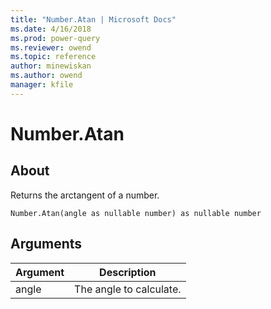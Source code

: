 ```yaml
---
title: "Number.Atan | Microsoft Docs"
ms.date: 4/16/2018
ms.prod: power-query
ms.reviewer: owend
ms.topic: reference
author: minewiskan
ms.author: owend
manager: kfile
---
```

# Number.Atan

  
## About  
Returns the arctangent of a number.  
  
```  
Number.Atan(angle as nullable number) as nullable number  
```  
  
## Arguments  
  
|Argument|Description|  
|------------|---------------|  
|angle|The angle to calculate.|  
  
